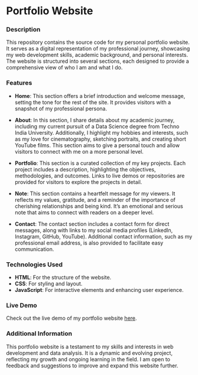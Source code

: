 # Portfolio Website

### Description
This repository contains the source code for my personal portfolio website. It serves as a digital representation of my professional journey, showcasing my web development skills, academic background, and personal interests. The website is structured into several sections, each designed to provide a comprehensive view of who I am and what I do.

### Features
- **Home**: This section offers a brief introduction and welcome message, setting the tone for the rest of the site. It provides visitors with a snapshot of my professional persona.
  
- **About**: In this section, I share details about my academic journey, including my current pursuit of a Data Science degree from Techno India University. Additionally, I highlight my hobbies and interests, such as my love for cinematography, sketching portraits, and creating short YouTube films. This section aims to give a personal touch and allow visitors to connect with me on a more personal level.

- **Portfolio**: This section is a curated collection of my key projects. Each project includes a description, highlighting the objectives, methodologies, and outcomes. Links to live demos or repositories are provided for visitors to explore the projects in detail.

- **Note**: This section contains a heartfelt message for my viewers. It reflects my values, gratitude, and a reminder of the importance of cherishing relationships and being kind. It’s an emotional and serious note that aims to connect with readers on a deeper level.

- **Contact**: The contact section includes a contact form for direct messages, along with links to my social media profiles (LinkedIn, Instagram, GitHub, YouTube). Additional contact information, such as my professional email address, is also provided to facilitate easy communication.

### Technologies Used
- **HTML**: For the structure of the website.
- **CSS**: For styling and layout.
- **JavaScript**: For interactive elements and enhancing user experience.

### Live Demo
Check out the live demo of my portfolio website [here](https://d-arpan.github.io/My-Website/).

### Additional Information
This portfolio website is a testament to my skills and interests in web development and data analysis. It is a dynamic and evolving project, reflecting my growth and ongoing learning in the field. I am open to feedback and suggestions to improve and expand this website further.
